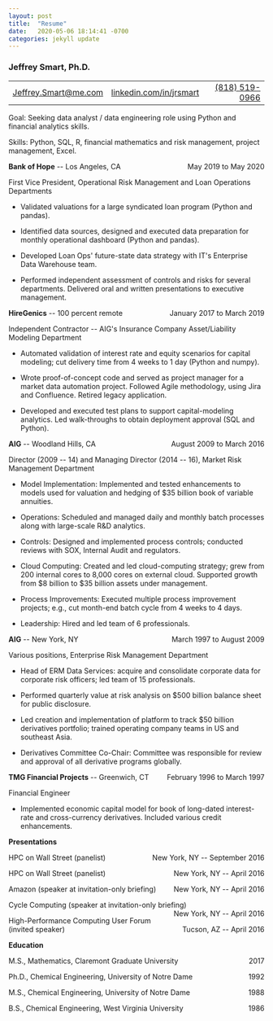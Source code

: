 ```yaml
---
layout: post
title:  "Resume"
date:   2020-05-06 18:14:41 -0700
categories: jekyll update
---
```


### **Jeffrey Smart, Ph.D.**

<table style="border: 0px;">
<tr>

<td><a href = "mailto: Jeffrey.Smart@me.com">Jeffrey.Smart@me.com</a></td>
<td style="text-align: left;"><a href="https://www.linkedin.com/in/jrsmart/">linkedin.com/in/jrsmart</a></td>
<td style="text-align: right;"><a href="tel:8185190966">(818) 519-0966</a></td>

</tr>
</table>

Goal: Seeking data analyst / data engineering role using Python and
financial analytics skills.

Skills: Python, SQL, R, financial mathematics and risk management, project management, Excel.

**Bank of Hope** -- Los Angeles, CA <span style="float:right;">May 2019 to May 2020</span>

First Vice President, Operational Risk Management and Loan Operations
Departments

-   Validated valuations for a large syndicated loan program
    (Python and pandas).

-   Identified data sources, designed and executed data preparation for
    monthly operational dashboard (Python and pandas).

-   Developed Loan Ops' future-state data strategy with IT's Enterprise Data
    Warehouse team.

-   Performed independent assessment of controls and risks for several
    departments. Delivered oral and written presentations to executive
    management.

**HireGenics** -- 100 percent remote <span style="float:right;">January 2017 to March 2019</span>

Independent Contractor -- AIG's Insurance Company Asset/Liability
Modeling Department

-   Automated validation of interest rate and equity
    scenarios for capital modeling; cut delivery time from 4 weeks to 1
    day (Python and numpy).

-   Wrote proof-of-concept code and served as project manager for a market data automation project. 
    Followed Agile methodology, using Jira and Confluence. 
    Retired legacy application.

-   Developed and executed test plans to support
    capital-modeling analytics. Led walk-throughs to obtain deployment
    approval (SQL and Python).

**AIG** -- Woodland Hills, CA <span style="float:right;">August 2009 to March 2016</span>

Director (2009 -- 14) and Managing Director (2014 -- 16), Market
Risk Management Department

-   Model Implementation: Implemented and tested
    enhancements to models used for valuation and hedging of \$35
    billion book of variable annuities.

-   Operations: Scheduled and managed daily and monthly batch processes
    along with large-scale R&D analytics.

-   Controls: Designed and implemented process controls; conducted
    reviews with SOX, Internal Audit and regulators.

-   Cloud Computing: Created and led cloud-computing strategy; grew from
    200 internal cores to 8,000 cores on external cloud. Supported
    growth from \$8 billion to \$35 billion assets under management.

-   Process Improvements: Executed multiple process improvement
    projects; e.g., cut month-end batch cycle from 4 weeks to 4 days.

-   Leadership: Hired and led team of 6 professionals.

**AIG** -- New York, NY <span style="float:right;">March 1997 to August 2009</span>

Various positions, Enterprise Risk Management Department

-   Head of ERM Data Services: acquire and consolidate corporate data
    for corporate risk officers; led team of 15 professionals.

-   Performed quarterly value at risk analysis on \$500 billion balance
    sheet for public disclosure.

-   Led creation and implementation of platform to track \$50 billion
    derivatives portfolio; trained operating company teams in US and
    southeast Asia.

-   Derivatives Committee Co-Chair: Committee was responsible for review
    and approval of all derivative programs globally.

**TMG Financial Projects** -- Greenwich, CT <span style="float:right;">February 1996 to March 1997</span>

Financial Engineer

-   Implemented economic capital model for book of long-dated
    interest-rate and cross-currency derivatives. Included various
    credit enhancements.

**Presentations**

HPC on Wall Street (panelist) <span style="float:right;">New York, NY -- September 2016</span>

HPC on Wall Street (panelist) <span style="float:right;">New York, NY -- April 2016</span>

Amazon (speaker at invitation-only briefing) <span style="float:right;">New York, NY -- April 2016</span>

Cycle Computing (speaker at invitation-only briefing) <span style="float:right;">New York, NY -- April 2016</span>

High-Performance Computing User Forum (invited speaker) <span style="float:right;">Tucson, AZ -- April 2016</span>

**Education**

M.S., Mathematics, Claremont Graduate University <span style="float:right;">2017</span>

Ph.D., Chemical Engineering, University of Notre Dame <span style="float:right;">1992</span>

M.S., Chemical Engineering, University of Notre Dame <span style="float:right;">1988</span>

B.S., Chemical Engineering, West Virginia University <span style="float:right;">1986</span>




